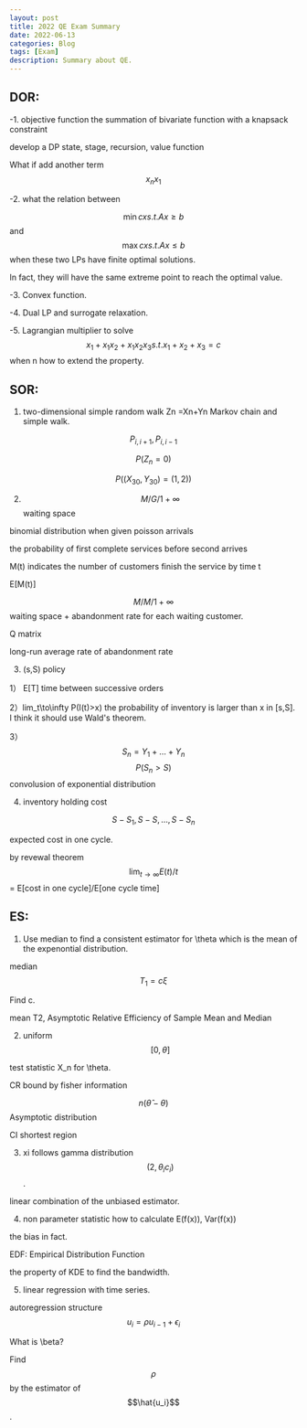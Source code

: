 ```yaml
---
layout: post
title: 2022 QE Exam Summary
date: 2022-06-13
categories: Blog
tags: [Exam]
description: Summary about QE.
---
```


## DOR:

-1. objective function  the summation of bivariate function with a  knapsack constraint

develop a DP state, stage, recursion, value function

What if add another term $$x_n x_1$$

-2. what the relation between 

$$\min cx s.t. Ax \geq b$$ and $$\max cx  s.t. Ax \leq b$$  when these two LPs have finite optimal solutions.

In fact, they will have the same extreme point to reach the optimal value.

-3.  Convex function.

-4. Dual LP and surrogate relaxation.

-5. Lagrangian multiplier to solve $$x_1+ x_1x_2 + x_1x_2x_3 s.t.  x_1+x_2+x_3=c$$  when n how to extend the property.


## SOR:

1. two-dimensional simple random walk
Zn =Xn+Yn  Markov chain and simple walk.

$$P_{i,i+1},  P_{i,i-1}$$

$$P(Z_n=0)$$

$$P((X_30, Y_30)=(1,2))$$

2. $$M/G/1+ \infty$$ waiting space

binomial distribution when given poisson arrivals

the probability of first complete services before second arrives

M(t) indicates the number of customers finish the service by time t

E[M(t)]

$$M/M/1+ \infty$$ waiting space + abandonment rate for each waiting customer.

Q matrix

long-run average rate of abandonment rate

3. (s,S) policy


1） E[T] time between successive orders

2）lim_t\to\infty P(I(t)>x) the probability of inventory is larger than x in [s,S]. I think it should use Wald's theorem.

3）$$S_n = Y_1+\ldots+Y_n$$
$$P(S_n > S)$$  convolusion of exponential distribution

4) inventory holding cost

$$S-S_1,S-S,\ldots,S-S_n$$

expected cost in one cycle.

by revewal theorem $$\lim_{t\to\infty} E(t)/t$$ = E[cost in one cycle]/E[one cycle time]


## ES:

1. Use median to find a consistent estimator for \theta which is the mean of the expenontial distribution.

median $$T_1 = c \xi$$   

Find c.

mean T2, Asymptotic Relative Efficiency of Sample Mean and Median

2. uniform $$[0,\theta]$$

test statistic X_n for \theta. 

CR bound by fisher information 

$$n(\hat{\theta} - \theta)$$ Asymptotic distribution

CI shortest region

3. xi follows gamma distribution $$(2, \theta_i c_i)$$.  

linear combination of the unbiased estimator.

4. non parameter statistic  how to calculate E(f(x)), Var(f(x))

the bias in fact.

EDF: Empirical Distribution Function

the property of KDE to find the bandwidth.

5. linear regression with time series.

autoregression structure  $$u_i = \rho u_{i-1} + \epsilon_i$$

What is \beta?

Find $$\rho$$ by the estimator of $$\hat{u_i}$$.

